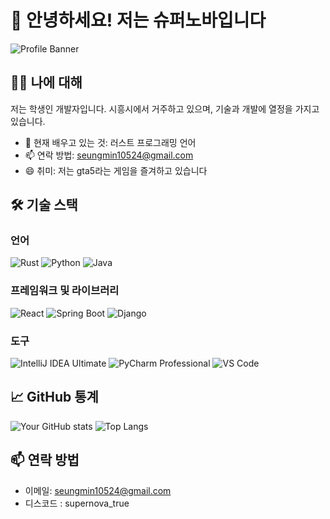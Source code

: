 # 👋 안녕하세요! 저는 슈퍼노바입니다

![Profile Banner](URL_TO_YOUR_BANNER_IMAGE)

## 🧑‍💻 나에 대해

저는 학생인 개발자입니다. 시흥시에서 거주하고 있으며, 기술과 개발에 열정을 가지고 있습니다.

- 🌱 현재 배우고 있는 것: 러스트 프로그래밍 언어
- 📫 연락 방법: seungmin10524@gmail.com
- 😄 취미: 저는 gta5라는 게임을 즐겨하고 있습니다

## 🛠️ 기술 스택

### 언어
![Rust](https://img.shields.io/badge/Rust-000000?style=for-the-badge&logo=rust&logoColor=white)
![Python](https://img.shields.io/badge/Python-3776AB?style=for-the-badge&logo=python&logoColor=white)
![Java](https://img.shields.io/badge/Java-007396?style=for-the-badge&logo=java&logoColor=white)

### 프레임워크 및 라이브러리
![React](https://img.shields.io/badge/React-20232A?style=for-the-badge&logo=react&logoColor=61DAFB)
![Spring Boot](https://img.shields.io/badge/Spring%20Boot-6DB33F?style=for-the-badge&logo=spring-boot&logoColor=white)
![Django](https://img.shields.io/badge/Django-092E20?style=for-the-badge&logo=django&logoColor=white)

### 도구
![IntelliJ IDEA Ultimate](https://img.shields.io/badge/IntelliJ%20IDEA%20Ultimate-FF0000?style=for-the-badge&logo=intellij-idea&logoColor=white)
![PyCharm Professional](https://img.shields.io/badge/PyCharm%20Professional-32CD32?style=for-the-badge&logo=pycharm&logoColor=white)
![VS Code](https://img.shields.io/badge/VS_Code-007ACC?style=for-the-badge&logo=visual-studio-code&logoColor=white)

## 📈 GitHub 통계

![Your GitHub stats](https://github-readme-stats.vercel.app/api?username=YOUR_GITHUB_USERNAME&show_icons=true&theme=radical)
![Top Langs](https://github-readme-stats.vercel.app/api/top-langs/?username=YOUR_GITHUB_USERNAME&layout=compact&theme=radical)

## 📫 연락 방법

- 이메일: seungmin10524@gmail.com
- 디스코드 : supernova_true

